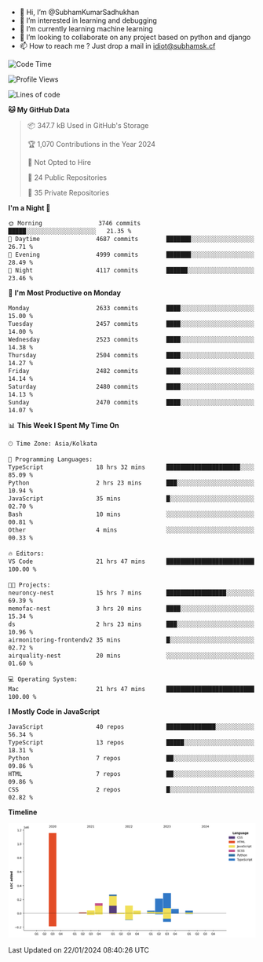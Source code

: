 - 👋 Hi, I’m @SubhamKumarSadhukhan
- 👀 I’m interested in learning and debugging
- 🌱 I’m currently learning machine learning
- 💞️ I’m looking to collaborate on any project based on python and django
- 📫 How to reach me ?
      Just drop a mail in idiot@subhamsk.cf

<!---
SubhamKumarSadhukhan/SubhamKumarSadhukhan is a ✨ special ✨ repository because its `README.md` (this file) appears on your GitHub profile.
You can click the Preview link to take a look at your changes.
--->


<!--START_SECTION:waka-->
![Code Time](http://img.shields.io/badge/Code%20Time-1%2C908%20hrs%2031%20mins-blue)

![Profile Views](http://img.shields.io/badge/Profile%20Views-0-blue)

![Lines of code](https://img.shields.io/badge/From%20Hello%20World%20I%27ve%20Written-2.4%20million%20lines%20of%20code-blue)

**🐱 My GitHub Data** 

> 📦 347.7 kB Used in GitHub's Storage 
 > 
> 🏆 1,070 Contributions in the Year 2024
 > 
> 🚫 Not Opted to Hire
 > 
> 📜 24 Public Repositories 
 > 
> 🔑 35 Private Repositories 
 > 
**I'm a Night 🦉** 

```text
🌞 Morning                3746 commits        █████░░░░░░░░░░░░░░░░░░░░   21.35 % 
🌆 Daytime                4687 commits        ███████░░░░░░░░░░░░░░░░░░   26.71 % 
🌃 Evening                4999 commits        ███████░░░░░░░░░░░░░░░░░░   28.49 % 
🌙 Night                  4117 commits        ██████░░░░░░░░░░░░░░░░░░░   23.46 % 
```
📅 **I'm Most Productive on Monday** 

```text
Monday                   2633 commits        ████░░░░░░░░░░░░░░░░░░░░░   15.00 % 
Tuesday                  2457 commits        ████░░░░░░░░░░░░░░░░░░░░░   14.00 % 
Wednesday                2523 commits        ████░░░░░░░░░░░░░░░░░░░░░   14.38 % 
Thursday                 2504 commits        ████░░░░░░░░░░░░░░░░░░░░░   14.27 % 
Friday                   2482 commits        ████░░░░░░░░░░░░░░░░░░░░░   14.14 % 
Saturday                 2480 commits        ████░░░░░░░░░░░░░░░░░░░░░   14.13 % 
Sunday                   2470 commits        ████░░░░░░░░░░░░░░░░░░░░░   14.07 % 
```


📊 **This Week I Spent My Time On** 

```text
🕑︎ Time Zone: Asia/Kolkata

💬 Programming Languages: 
TypeScript               18 hrs 32 mins      █████████████████████░░░░   85.09 % 
Python                   2 hrs 23 mins       ███░░░░░░░░░░░░░░░░░░░░░░   10.94 % 
JavaScript               35 mins             █░░░░░░░░░░░░░░░░░░░░░░░░   02.70 % 
Bash                     10 mins             ░░░░░░░░░░░░░░░░░░░░░░░░░   00.81 % 
Other                    4 mins              ░░░░░░░░░░░░░░░░░░░░░░░░░   00.33 % 

🔥 Editors: 
VS Code                  21 hrs 47 mins      █████████████████████████   100.00 % 

🐱‍💻 Projects: 
neuroncy-nest            15 hrs 7 mins       █████████████████░░░░░░░░   69.39 % 
memofac-nest             3 hrs 20 mins       ████░░░░░░░░░░░░░░░░░░░░░   15.34 % 
ds                       2 hrs 23 mins       ███░░░░░░░░░░░░░░░░░░░░░░   10.96 % 
airmonitoring-frontendv2 35 mins             █░░░░░░░░░░░░░░░░░░░░░░░░   02.72 % 
airquality-nest          20 mins             ░░░░░░░░░░░░░░░░░░░░░░░░░   01.60 % 

💻 Operating System: 
Mac                      21 hrs 47 mins      █████████████████████████   100.00 % 
```

**I Mostly Code in JavaScript** 

```text
JavaScript               40 repos            ██████████████░░░░░░░░░░░   56.34 % 
TypeScript               13 repos            █████░░░░░░░░░░░░░░░░░░░░   18.31 % 
Python                   7 repos             ██░░░░░░░░░░░░░░░░░░░░░░░   09.86 % 
HTML                     7 repos             ██░░░░░░░░░░░░░░░░░░░░░░░   09.86 % 
CSS                      2 repos             █░░░░░░░░░░░░░░░░░░░░░░░░   02.82 % 
```



**Timeline**

![Lines of Code chart](https://raw.githubusercontent.com/SubhamKumarSadhukhan/SubhamKumarSadhukhan/main/assets/bar_graph.png)


 Last Updated on 22/01/2024 08:40:26 UTC
<!--END_SECTION:waka-->

